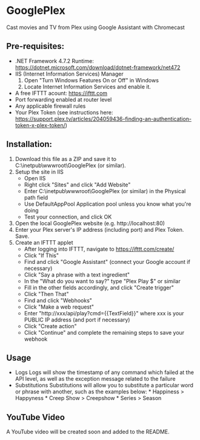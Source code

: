 # GooglePlex
Cast movies and TV from Plex using Google Assistant with Chromecast

## Pre-requisites:
* .NET Framework 4.7.2 Runtime: https://dotnet.microsoft.com/download/dotnet-framework/net472
* IIS (Internet Information Services) Manager
	1. Open "Turn Windows Features On or Off" in Windows
	2. Locate Internet Information Services and enable it.
* A free IFTTT acount: https://ifttt.com
* Port forwarding enabled at router level
* Any applicable firewall rules
* Your Plex Token (see instructions here: https://support.plex.tv/articles/204059436-finding-an-authentication-token-x-plex-token/)

## Installation:
1. Download this file as a ZIP and save it to C:\inetpub\wwwroot\GooglePlex (or similar).
2. Setup the site in IIS
	* Open IIS
	* Right click "Sites" and click "Add Website"
	* Enter C:\inetpub\wwwroot\GooglePlex (or similar) in the Physical path field
	* Use DefaultAppPool Application pool unless you know what you're doing
	* Test your connection, and click OK
3. Open the local GooglePlex website (e.g. http://localhost:80)
4. Enter your Plex server's IP address (including port) and Plex Token.  Save.
5. Create an IFTTT applet
	* After logging into IFTTT, navigate to https://ifttt.com/create/
	* Click "If This"
	* Find and click "Google Assistant" (connect your Google account if necessary)
	* Click "Say a phrase with a text ingredient"
	* In the "What do you want to say?" type "Plex Play $" or similar
	* Fill in the other fields accordingly, and click "Create trigger"
	* Click "Then That"
	* Find and click "Webhooks"
	* Click "Make a web request"
	* Enter "http://xxx/api/play?cmd={{TextField}}" where xxx is your PUBLIC IP address (and port if necessary)
	* Click "Create action"
	* Click "Continue" and complete the remaining steps to save your webhook

## Usage
- Logs
	Logs will show the timestamp of any command which failed at the API level, as well as the exception message related to the failure
- Substitutions
	Substitutions will allow you to substitute a particular word or phrase with another, such as the examples below:
		* Happiness > Happyness
		* Creep Show > Creepshow
		* Series > Season

## YouTube Video
A YouTube video will be created soon and added to the README.